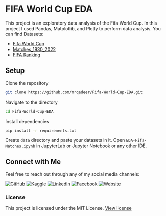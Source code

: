 # FIFA World Cup EDA

This project is an exploratory data analysis of the Fifa World Cup.
In this project I used Pandas, Matplotlib, and Plotly to perform data analysis.
You can find Datasets:

- [Fifa World Cup](https://docs.google.com/spreadsheets/d/1E9G10dV_-9v2AM-4kZf0rGsJZHjpwDeJba93B_3g7DY/edit?gid=242128744#gid=242128744)
- [Matches_1930_2022](https://docs.google.com/spreadsheets/d/1fk61iGTyDT3-PvzLJG0oKJfyjJd1HZkR6h88iT-nbQU/edit?gid=74620293#gid=74620293)
- [FIFA Ranking](https://docs.google.com/spreadsheets/d/1e_evnCCHntZncLgJFhgRXIDnQV00S7s4c2fHd6Y0PXY/edit?gid=1006844678#gid=1006844678)


## Setup
Clone the repository
```bash
git clone https://github.com/mrqadeer/Fifa-World-Cup-EDA.git
```
Navigate to the directory
```bash
cd Fifa-World-Cup-EDA
```
Install dependencies
```bash
pip install -r requirements.txt
```
Create `data` directory and paste your datasets in it.
Open `EDA-Fifa-Matches.ipynb` in JupyterLab or Jupyter Notebook or any other IDE.


## Connect with Me

Feel free to reach out through any of my social media channels:

[![GitHub](https://img.shields.io/badge/GitHub-181717?style=flat&logo=github&logoColor=white)](https://github.com/mrqadeer) 
[![Kaggle](https://img.shields.io/badge/Kaggle-20BEFF?style=flat&logo=kaggle&logoColor=white)](https://www.kaggle.com/mrqadeer) 
[![LinkedIn](https://img.shields.io/badge/LinkedIn-0077B5?style=flat&logo=linkedin&logoColor=white)](https://www.linkedin.com/in/qadeer-ahmad-3499a4205/) 
[![Facebook](https://img.shields.io/badge/Facebook-1877F2?style=flat&logo=facebook&logoColor=white)](https://web.facebook.com/mrqadeerofficial/) 
[![Website](https://img.shields.io/badge/Website-4B0082?style=flat&logo=internet-explorer&logoColor=white)](https://qadeerahmad.netlify.app/)
### License
This project is licensed under the MIT License. [View license](https://github.com/mrqadeer/Fifa-World-Cup-EDA/blob/main/LICENSE)

